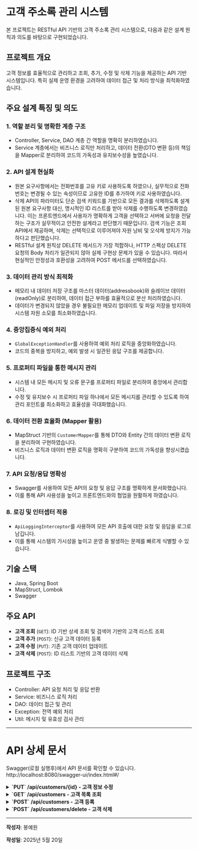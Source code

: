 # 고객 주소록 관리 시스템

본 프로젝트는 RESTful API 기반의 고객 주소록 관리 시스템으로, 다음과 같은 설계 원칙과 의도를 바탕으로 구현되었습니다.

## 프로젝트 개요

고객 정보를 효율적으로 관리하고 조회, 추가, 수정 및 삭제 기능을 제공하는 API 기반 시스템입니다. 특히 실제 운영 환경을 고려하여 데이터 접근 및 처리 방식을 최적화하였습니다.

## 주요 설계 특징 및 의도

### 1. 역할 분리 및 명확한 계층 구조

- Controller, Service, DAO 계층 간 역할을 명확히 분리하였습니다.
- Service 계층에서는 비즈니스 로직만 처리하고, 데이터 전환(DTO 변환 등)의 책임을 Mapper로 분리하여 코드의 가독성과 유지보수성을 높였습니다.

### 2. API 설계 현실화

- 원본 요구사항에서는 전화번호를 고유 키로 사용하도록 하였으나, 실무적으로 전화번호는 변경될 수 있는 속성이므로 고유한 ID를 추가하여 키로 사용하였습니다.
- 삭제 API의 파라미터도 단순 검색 키워드를 기반으로 모든 결과를 삭제하도록 설계된 원본 요구사항 대신, 명시적인 ID 리스트를 받아 삭제를 수행하도록 변경하였습니다. 이는 프론트엔드에서 사용자가 명확하게 고객을 선택하고 서버에 요청을 전달하는 구조가 실무적이고 안전한 설계라고 판단했기 때문입니다. 검색 기능은 조회 API에서 제공하며, 삭제는 선택적으로 이루어져야 자원 낭비 및 오삭제 방지가 가능하다고 판단했습니다.
- RESTful 설계 원칙상 DELETE 메서드가 가장 적합하나, HTTP 스펙상 DELETE 요청의 Body 처리가 일관되지 않아 실제 구현상 문제가 있을 수 있습니다. 따라서 현실적인 안정성과 호환성을 고려하여 POST 메서드를 선택하였습니다.

### 3. 데이터 관리 방식 최적화

- 메모리 내 데이터 저장 구조를 마스터 데이터(addressbook)와 슬레이브 데이터(readOnly)로 분리하여, 데이터 접근 부하를 효율적으로 분산 처리하였습니다.
- 데이터가 변경되지 않았을 경우 불필요한 메모리 업데이트 및 파일 저장을 방지하여 시스템 자원 소모를 최소화하였습니다.

### 4. 중앙집중식 예외 처리

- `GlobalExceptionHandler`를 사용하여 예외 처리 로직을 중앙화하였습니다.
- 코드의 중복을 방지하고, 예외 발생 시 일관된 응답 구조를 제공합니다.

### 5. 프로퍼티 파일을 통한 메시지 관리

- 시스템 내 모든 메시지 및 오류 문구를 프로퍼티 파일로 분리하여 중앙에서 관리합니다.
- 수정 및 유지보수 시 프로퍼티 파일 하나에서 모든 메시지를 관리할 수 있도록 하여 관리 포인트를 최소화하고 효율성을 극대화했습니다.

### 6. 데이터 전환 효율화 (Mapper 활용)

- MapStruct 기반의 `CustomerMapper`를 통해 DTO와 Entity 간의 데이터 변환 로직을 분리하여 구현하였습니다.
- 비즈니스 로직과 데이터 변환 로직을 명확히 구분하여 코드의 가독성을 향상시켰습니다.

### 7. API 요청/응답 명확성

- Swagger를 사용하여 모든 API의 요청 및 응답 구조를 명확하게 문서화했습니다.
- 이를 통해 API 사용성을 높이고 프론트엔드와의 협업을 원활하게 하였습니다.

### 8. 로깅 및 인터셉터 적용

- `ApiLoggingInterceptor`를 사용하여 모든 API 호출에 대한 요청 및 응답을 로그로 남깁니다.
- 이를 통해 시스템의 가시성을 높이고 운영 중 발생하는 문제를 빠르게 식별할 수 있습니다.

## 기술 스택

- Java, Spring Boot
- MapStruct, Lombok
- Swagger

## 주요 API

- **고객 조회** (`GET`): ID 기반 상세 조회 및 검색어 기반의 고객 리스트 조회
- **고객 추가** (`POST`): 신규 고객 데이터 등록
- **고객 수정** (`PUT`): 기존 고객 데이터 업데이트
- **고객 삭제** (`POST`): ID 리스트 기반의 고객 데이터 삭제

## 프로젝트 구조

- Controller: API 요청 처리 및 응답 반환
- Service: 비즈니스 로직 처리
- DAO: 데이터 접근 및 관리
- Exception: 전역 예외 처리
- Util: 메시지 및 유효성 검사 관리


---

# API 상세 문서

Swagger(로컬 실행후)에서 API 문서를 확인할 수 있습니다.  
http://localhost:8080/swagger-ui/index.html#/

<details>
<summary><strong> `PUT` /api/customers/{id} - 고객 정보 수정</strong></summary>

## `PUT` /api/customers/{id}
**Summary:** 고객 정보 수정
**Description:** 고객 정보 수정 API  - since: 2024-05-20, 봉예원

### Parameters:
- `id` (path): `integer` 5
### Request Body:
- Content-Type: `application/json`
```json
{
  "address": "서울특별시 마포구",
  "phoneNumber": "010-1234-1234",
  "email": "gildong@testt.com",
  "name": "홍길동"
}
```
### Responses:
- **200**: 수정 성공
```json
{
  "before": {
    "id": 5,
    "address": "전라북도 남원시",
    "phoneNumber": "01000000003",
    "email": "sung@hyundai.com",
    "name": "성춘향",
    "idStr": "5"
  },
  "after": {
    "id": 5,
    "address": "서울특별시 마포구",
    "phoneNumber": "01012341234",
    "email": "gildong@testt.com",
    "name": "홍길동",
    "idStr": "5"
  }
}
```
- **400**: 입력값 오류
- **404**: 고객 없음
- **409**: 중복 오류

</details>

<details>
<summary><strong> `GET` /api/customers - 고객 목록 조회</strong></summary>

## `GET` /api/customers
**Summary:** 고객 목록 조회
**Description:** 검색/정렬 가능한 고객 정보 리스트 조회 API  - since: 2024-05-20, 봉예원

### Parameters:
- `reqDto` (query): 
```json
{
  "keyword": "01",
  "filter": "phoneNumber",
  "sortBy": "phoneNumber",
  "sortDir": "asc"
}
```
### Responses:
- **200**: 조회 성공
```json
{
  "count": 3,
  "customers": [
    {
      "id": 5,
      "address": "전라북도 남원시",
      "phoneNumber": "01000000003",
      "email": "sung@hyundai.com",
      "name": "성춘향",
      "idStr": "5"
    },
    {
      "id": 7,
      "address": "전라북도 남원시",
      "phoneNumber": "0100000004",
      "email": "lee3@hyundai.com",
      "name": "이몽룡",
      "idStr": "7"
    },
    {
      "id": 10,
      "address": "서울특별시 마포구",
      "phoneNumber": "01012301234",
      "email": "gildong@test.com",
      "name": "홍길동",
      "idStr": "10"
    }
  ]
}
```
- **400**: 입력값 오류

</details>

<details>
<summary><strong> `POST` /api/customers - 고객 등록</strong></summary>

## `POST` /api/customers
**Summary:** 고객 등록
**Description:** 고객 등록 API  - since: 2024-05-20, 봉예원

### Request Body:
- Content-Type: `application/json`
```json
{
  "address": "서울특별시 마포구",
  "phoneNumber": "010-1230-1234",
  "email": "gildong@test.com",
  "name": "홍길동"
}
```
### Responses:
- **201**: 등록 성공
  - Content-Type: `*/*`
```json
{
  "customer": {
    "id": 10,
    "address": "서울특별시 마포구",
    "phoneNumber": "01012301234",
    "email": "gildong@test.com",
    "name": "홍길동",
    "idStr": "10"
  }
}
```
- **400**: 입력값 오류
- **409**: 중복 오류

</details>

<details>
<summary><strong> `POST` /api/customers/delete - 고객 삭제</strong></summary>

## `POST` /api/customers/delete
**Summary:** 고객 정보 삭제
**Description:** 여러 고객 정보 삭제 API  - since: 2024-05-20, 봉예원

### Request Body:
- Content-Type: `application/json`
```json
[
  1,2,3
]
```
### Responses:
- **200**: 삭제 성공
  - Content-Type: `*/*`
```json
{
  "deletedCount": 3,
  "deletedCustomers": [
    {
      "id": 1,
      "address": "서울특별시 마포구",
      "phoneNumber": "01012341234",
      "email": "gildong@test.com",
      "name": "홍길동",
      "idStr": "1"
    },
    {
      "id": 2,
      "address": "경기도 성남시",
      "phoneNumber": "0100000001",
      "email": "lee@hyundai.com",
      "name": "이몽룡",
      "idStr": "2"
    },
    {
      "id": 3,
      "address": "강원도 강릉시",
      "phoneNumber": "01000000002",
      "email": "lee2@hyundai.com",
      "name": "이순신",
      "idStr": "3"
    }
  ]
}
```
- **400**: 입력값 오류
- **404**: 고객 없음

</details>

---

**작성자**: 봉예원

**작성일**: 2025년 5월 20일
